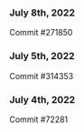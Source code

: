 ### July 8th, 2022

Commit #271850

### July 5th, 2022

Commit #314353


### July 4th, 2022

Commit #72281
